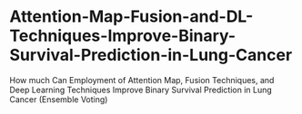 # Attention-Map-Fusion-and-DL-Techniques-Improve-Binary-Survival-Prediction-in-Lung-Cancer
How much Can Employment of Attention Map, Fusion Techniques, and Deep Learning Techniques Improve Binary Survival Prediction in Lung Cancer (Ensemble Voting)
